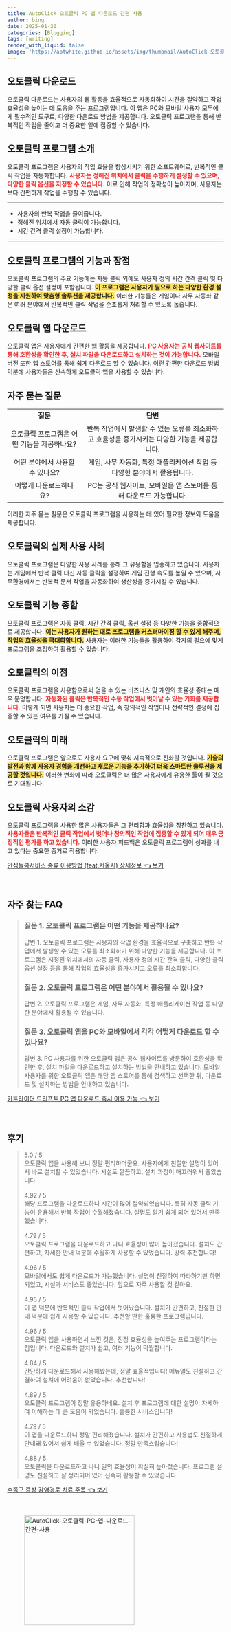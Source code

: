 ```yaml
---
title: AutoClick 오토클릭 PC 앱 다운로드 간편 사용
author: bing
date: 2025-01-30
categories: [Blogging]
tags: [writing]
render_with_liquid: false
image: 'https://aptwhite.github.io/assets/img/thumbnail/AutoClick-오토클릭-PC-앱-다운로드-간편-사용.webp'
---
```



<h2 id='오토클릭_다운로드'>오토클릭 다운로드</h2>

<p>오토클릭 다운로드는 사용자의 웹 활동을 효율적으로 자동화하여 시간을 절약하고 작업 효율성을 높이는 데 도움을 주는 프로그램입니다. 이 앱은 PC와 모바일 사용자 모두에게 필수적인 도구로, 다양한 다운로드 방법을 제공합니다. 오토클릭 프로그램을 통해 반복적인 작업을 줄이고 더 중요한 일에 집중할 수 있습니다.</p>

<h2 id='오토클릭_프로그램_소개'>오토클릭 프로그램 소개</h2>

<p>오토클릭 프로그램은 사용자의 작업 효율을 향상시키기 위한 소프트웨어로, 반복적인 클릭 작업을 자동화합니다. <b><span style="color: #ee2323;">사용자는 정해진 위치에서 클릭을 수행하게 설정할 수 있으며, 다양한 클릭 옵션을 지정할 수 있습니다.</span></b> 이로 인해 작업의 정확성이 높아지며, 사용자는 보다 간편하게 작업을 수행할 수 있습니다.</p>

<hr />

<ul>
    <li>사용자의 반복 작업을 줄여줍니다.</li>
    <li>정해진 위치에서 자동 클릭이 가능합니다.</li>
    <li>시간 간격 클릭 설정이 가능합니다.</li>
</ul>

<hr />

<h2 id='오토클릭_프로그램의_기능과_장점'>오토클릭 프로그램의 기능과 장점</h2>

<p>오토클릭 프로그램의 주요 기능에는 자동 클릭 외에도 사용자 정의 시간 간격 클릭 및 다양한 클릭 옵션 설정이 포함됩니다. <b><span style="background-color: #ffe066;">이 프로그램은 사용자가 필요로 하는 다양한 환경 설정을 지원하여 맞춤형 솔루션을 제공합니다.</span></b> 이러한 기능들은 게임이나 사무 자동화 같은 여러 분야에서 반복적인 클릭 작업을 순조롭게 처리할 수 있도록 돕습니다.</p>

<h2 id='오토클릭_앱_다운로드'>오토클릭 앱 다운로드</h2>

<p>오토클릭 앱은 사용자에게 간편한 웹 활동을 제공합니다. <b><span style="color: #ee2323;">PC 사용자는 공식 웹사이트를 통해 호환성을 확인한 후, 설치 파일을 다운로드하고 설치하는 것이 가능합니다.</span></b> 모바일 버전 또한 앱 스토어를 통해 쉽게 다운로드 할 수 있습니다. 이런 간편한 다운로드 방법 덕분에 사용자들은 신속하게 오토클릭 앱을 사용할 수 있습니다.</p>

<h2 id='자주_묻는_질문'>자주 묻는 질문</h2>

<table>
    <tr>
        <td style="text-align: center; height: 17px;"><b>질문</b></td>
        <td style="text-align: center; height: 17px;"><b>답변</b></td>
    </tr>
    <tr>
        <td style="text-align: center; height: 17px;">오토클릭 프로그램은 어떤 기능을 제공하나요?</td>
        <td style="text-align: center; height: 17px;">반복 작업에서 발생할 수 있는 오류를 최소화하고 효율성을 증가시키는 다양한 기능을 제공합니다.</td>
    </tr>
    <tr>
        <td style="text-align: center; height: 17px;">어떤 분야에서 사용할 수 있나요?</td>
        <td style="text-align: center; height: 17px;">게임, 사무 자동화, 특정 애플리케이션 작업 등 다양한 분야에서 활용됩니다.</td>
    </tr>
    <tr>
        <td style="text-align: center; height: 17px;">어떻게 다운로드하나요?</td>
        <td style="text-align: center; height: 17px;">PC는 공식 웹사이트, 모바일은 앱 스토어를 통해 다운로드 가능합니다.</td>
    </tr>
</table>

<p>이러한 자주 묻는 질문은 오토클릭 프로그램을 사용하는 데 있어 필요한 정보와 도움을 제공합니다.</p>

<h2 id='오토클릭의_실제_사용_사례'>오토클릭의 실제 사용 사례</h2>

<p>오토클릭 프로그램은 다양한 사용 사례를 통해 그 유용함을 입증하고 있습니다. 사용자는 게임에서 반복 클릭 대신 자동 클릭을 설정하여 게임 진행 속도를 높일 수 있으며, 사무환경에서는 반복적 문서 작업을 자동화하여 생산성을 증가시킬 수 있습니다.</p>

<h2 id='오토클릭_기능_종합'>오토클릭 기능 종합</h2>

<p>오토클릭 프로그램은 자동 클릭, 시간 간격 클릭, 옵션 설정 등 다양한 기능을 종합적으로 제공합니다. <b><span style="background-color: #ffe066;">이는 사용자가 원하는 대로 프로그램을 커스터마이징 할 수 있게 해주며, 작업의 효율성을 극대화합니다.</span></b> 사용자는 이러한 기능들을 활용하여 각자의 필요에 맞게 프로그램을 조정하여 활용할 수 있습니다.</p>

<h2 id='오토클릭_의_이점'>오토클릭의 이점</h2>

<p>오토클릭 프로그램을 사용함으로써 얻을 수 있는 비즈니스 및 개인의 효율성 증대는 매우 분명합니다. <b><span style="color: #ee2323;">자동화된 클릭은 반복적인 수동 작업에서 벗어날 수 있는 기회를 제공합니다.</span></b> 이렇게 되면 사용자는 더 중요한 작업, 즉 창의적인 작업이나 전략적인 결정에 집중할 수 있는 여유를 가질 수 있습니다.</p>

<h2 id='오토클릭의_미래'>오토클릭의 미래</h2>

<p>오토클릭 프로그램은 앞으로도 사용자 요구에 맞춰 지속적으로 진화할 것입니다. <b><span style="background-color: #ffe066;">기술의 발전과 함께 사용자 경험을 개선하고 새로운 기능을 추가하여 더욱 스마트한 솔루션을 제공할 것입니다.</span></b> 이러한 변화에 따라 오토클릭은 더 많은 사용자에게 유용한 툴이 될 것으로 기대됩니다.</p>

<h2 id='오토클릭_사용자의_소감'>오토클릭 사용자의 소감</h2>

<p>오토클릭 프로그램을 사용한 많은 사용자들은 그 편리함과 효율성을 칭찬하고 있습니다. <b><span style="color: #ee2323;">사용자들은 반복적인 클릭 작업에서 벗어나 창의적인 작업에 집중할 수 있게 되어 매우 긍정적인 평가를 하고 있습니다.</span></b> 이러한 사용자 피드백은 오토클릭 프로그램이 성과를 내고 있다는 중요한 증거로 작용합니다.</p>


<p><a class="click-button" title="안심돌봄서비스 종류 이용방법 (feat.서울시) 상세정보" href="https://aptwhite.github.io/posts/%EC%95%88%EC%8B%AC%EB%8F%8C%EB%B4%84%EC%84%9C%EB%B9%84%EC%8A%A4-%EC%A2%85%EB%A5%98-%EC%9D%B4%EC%9A%A9%EB%B0%A9%EB%B2%95-(feat.%EC%84%9C%EC%9A%B8%EC%8B%9C)-%EC%83%81%EC%84%B8%EC%A0%95%EB%B3%B4/" rel="dofollow">안심돌봄서비스 종류 이용방법 (feat.서울시) 상세정보 👈 보기</a></p><br>
<h2 id='자주_찾는_FAQ'>자주 찾는 FAQ</h2>
<div itemscope="" itemtype="https://schema.org/FAQPage"> 
<blockquote> 
<div itemscope="" itemprop="mainEntity" itemtype="https://schema.org/Question"> 
<h3 itemprop="name">질문 1. 오토클릭 프로그램은 어떤 기능을 제공하나요?</h3> 
<div itemscope="" itemprop="acceptedAnswer" itemtype="https://schema.org/Answer"> 
<span itemprop="text"> 
<p>답변 1. 오토클릭 프로그램은 사용자의 작업 환경을 효율적으로 구축하고 반복 작업에서 발생할 수 있는 오류를 최소화하기 위해 다양한 기능을 제공합니다. 이 프로그램은 지정된 위치에서의 자동 클릭, 사용자 정의 시간 간격 클릭, 다양한 클릭 옵션 설정 등을 통해 작업의 효율성을 증가시키고 오류를 최소화합니다.</p> 
</span> 
</div> 
</div> 

<div itemscope="" itemprop="mainEntity" itemtype="https://schema.org/Question"> 
<h3 itemprop="name">질문 2. 오토클릭 프로그램은 어떤 분야에서 활용될 수 있나요?</h3> 
<div itemscope="" itemprop="acceptedAnswer" itemtype="https://schema.org/Answer"> 
<span itemprop="text"> 
<p>답변 2. 오토클릭 프로그램은 게임, 사무 자동화, 특정 애플리케이션 작업 등 다양한 분야에서 활용될 수 있습니다.</p> 
</span> 
</div> 
</div> 

<div itemscope="" itemprop="mainEntity" itemtype="https://schema.org/Question"> 
<h3 itemprop="name">질문 3. 오토클릭 앱을 PC와 모바일에서 각각 어떻게 다운로드 할 수 있나요?</h3> 
<div itemscope="" itemprop="acceptedAnswer" itemtype="https://schema.org/Answer"> 
<span itemprop="text"> 
<p>답변 3. PC 사용자를 위한 오토클릭 앱은 공식 웹사이트를 방문하여 호환성을 확인한 후, 설치 파일을 다운로드하고 설치하는 방법을 안내하고 있습니다. 모바일 사용자를 위한 오토클릭 앱은 해당 앱 스토어를 통해 검색하고 선택한 뒤, 다운로드 및 설치하는 방법을 안내하고 있습니다.</p> 
</span> 
</div> 
</div> 
</blockquote> 
</div>
<p><a class="click-button" title="카트라이더 드리프트 PC 앱 다운로드 즉시 이용 가능" href="https://aptwhite.github.io/posts/%EC%B9%B4%ED%8A%B8%EB%9D%BC%EC%9D%B4%EB%8D%94-%EB%93%9C%EB%A6%AC%ED%94%84%ED%8A%B8-PC-%EC%95%B1-%EB%8B%A4%EC%9A%B4%EB%A1%9C%EB%93%9C-%EC%A6%89%EC%8B%9C-%EC%9D%B4%EC%9A%A9-%EA%B0%80%EB%8A%A5/" rel="dofollow">카트라이더 드리프트 PC 앱 다운로드 즉시 이용 가능 👈 보기</a></p><br>
<h2 id='후기'>후기</h2>
<div itemscope itemtype="https://schema.org/Product">
  <blockquote>
  <div itemprop="review" itemscope itemtype="https://schema.org/Review">
      <div itemprop="reviewRating" itemscope itemtype="https://schema.org/Rating"> <span itemprop="ratingValue">5.0</span> / <span itemprop="bestRating">5</span> </div>
      <span itemprop="reviewBody">오토클릭 앱을 사용해 보니 정말 편리하더군요. 사용자에게 친절한 설명이 있어서 바로 설치할 수 있었습니다. 시설도 깔끔하고, 설치 과정이 매끄러워서 좋았습니다.</span>
  </div>
  <br>
  <div itemprop="review" itemscope itemtype="https://schema.org/Review">
      <div itemprop="reviewRating" itemscope itemtype="https://schema.org/Rating"> <span itemprop="ratingValue">4.92</span> / <span itemprop="bestRating">5</span> </div>
      <span itemprop="reviewBody">해당 프로그램을 다운로드하니 시간이 많이 절약되었습니다. 특히 자동 클릭 기능이 유용해서 반복 작업이 수월해졌습니다. 설명도 알기 쉽게 되어 있어서 만족했습니다.</span>
  </div>
  <br>
  <div itemprop="review" itemscope itemtype="https://schema.org/Review">
      <div itemprop="reviewRating" itemscope itemtype="https://schema.org/Rating"> <span itemprop="ratingValue">4.79</span> / <span itemprop="bestRating">5</span> </div>
      <span itemprop="reviewBody">오토클릭 프로그램을 다운로드하고 나니 효율성이 많이 높아졌습니다. 설치도 간편하고, 자세한 안내 덕분에 수월하게 사용할 수 있었습니다. 강력 추천합니다!</span>
  </div>
  <br>
  <div itemprop="review" itemscope itemtype="https://schema.org/Review">
      <div itemprop="reviewRating" itemscope itemtype="https://schema.org/Rating"> <span itemprop="ratingValue">4.96</span> / <span itemprop="bestRating">5</span> </div>
      <span itemprop="reviewBody">모바일에서도 쉽게 다운로드가 가능했습니다. 설명이 친절하여 따라하기만 하면 되었고, 시설과 서비스도 좋았습니다. 앞으로 자주 사용할 것 같아요.</span>
  </div>
  <br>
  <div itemprop="review" itemscope itemtype="https://schema.org/Review">
      <div itemprop="reviewRating" itemscope itemtype="https://schema.org/Rating"> <span itemprop="ratingValue">4.95</span> / <span itemprop="bestRating">5</span> </div>
      <span itemprop="reviewBody">이 앱 덕분에 반복적인 클릭 작업에서 벗어났습니다. 설치가 간편하고, 친절한 안내 덕분에 쉽게 사용할 수 있습니다. 추천할 만한 훌륭한 프로그램입니다.</span>
  </div>
  <br>
  <div itemprop="review" itemscope itemtype="https://schema.org/Review">
      <div itemprop="reviewRating" itemscope itemtype="https://schema.org/Rating"> <span itemprop="ratingValue">4.96</span> / <span itemprop="bestRating">5</span> </div>
      <span itemprop="reviewBody">오토클릭 앱을 사용하면서 느낀 것은, 진정 효율성을 높여주는 프로그램이라는 점입니다. 다운로드와 설치가 쉽고, 여러 기능이 탁월합니다.</span>
  </div>
  <br>
  <div itemprop="review" itemscope itemtype="https://schema.org/Review">
      <div itemprop="reviewRating" itemscope itemtype="https://schema.org/Rating"> <span itemprop="ratingValue">4.84</span> / <span itemprop="bestRating">5</span> </div>
      <span itemprop="reviewBody">간단하게 다운로드해서 사용해봤는데, 정말 효율적입니다! 메뉴얼도 친절하고 간결하여 설치에 어려움이 없었습니다. 추천합니다!</span>
  </div>
  <br>
  <div itemprop="review" itemscope itemtype="https://schema.org/Review">
      <div itemprop="reviewRating" itemscope itemtype="https://schema.org/Rating"> <span itemprop="ratingValue">4.89</span> / <span itemprop="bestRating">5</span> </div>
      <span itemprop="reviewBody">오토클릭 프로그램이 정말 유용하네요. 설치 후 프로그램에 대한 설명이 자세하여 이해하는 데 큰 도움이 되었습니다. 훌륭한 서비스입니다!</span>
  </div>
  <br>
  <div itemprop="review" itemscope itemtype="https://schema.org/Review">
      <div itemprop="reviewRating" itemscope itemtype="https://schema.org/Rating"> <span itemprop="ratingValue">4.79</span> / <span itemprop="bestRating">5</span> </div>
      <span itemprop="reviewBody">이 앱을 다운로드하니 정말 편리해졌습니다. 설치가 간편하고 사용법도 친절하게 안내돼 있어서 쉽게 배울 수 있었습니다. 정말 만족스럽습니다!</span>
  </div>
  <br>
  <div itemprop="review" itemscope itemtype="https://schema.org/Review">
      <div itemprop="reviewRating" itemscope itemtype="https://schema.org/Rating"> <span itemprop="ratingValue">4.88</span> / <span itemprop="bestRating">5</span> </div>
      <span itemprop="reviewBody">오토클릭을 다운로드하고 나니 일의 효율성이 확실히 높아졌습니다. 프로그램 설명도 친절하고 잘 정리되어 있어 신속히 활용할 수 있었습니다.</span>
  </div>
  </blockquote>
</div>
<p><a class="click-button" title="수족구 증상 감염경로 치료 주목" href="https://aptwhite.github.io/posts/%EC%88%98%EC%A1%B1%EA%B5%AC-%EC%A6%9D%EC%83%81-%EA%B0%90%EC%97%BC%EA%B2%BD%EB%A1%9C-%EC%B9%98%EB%A3%8C-%EC%A3%BC%EB%AA%A9/" rel="dofollow">수족구 증상 감염경로 치료 주목 👈 보기</a></p><br>
<figure class="image"><img src="https://aptwhite.github.io/assets/img/thumbnail/AutoClick-오토클릭-PC-앱-다운로드-간편-사용.webp" alt="AutoClick-오토클릭-PC-앱-다운로드-간편-사용" width="256" height="256"></figure>